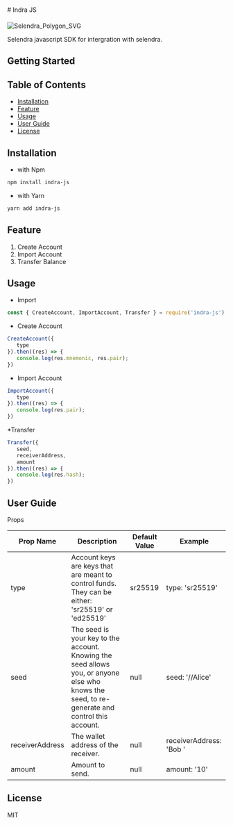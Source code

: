 # Indra JS

![Selendra_Polygon_SVG](https://user-images.githubusercontent.com/38589050/107327446-bc0aae80-6adf-11eb-8ba2-2c9741d1f296.png)

Selendra javascript SDK for intergration with selendra.

## Getting Started
## Table of Contents
* [Installation](#installation)
* [Feature](#feature)
* [Usage](#usage)
* [User Guide](#user-guide)
* [License](#license)

<a name="installation"></a>
## Installation
* with Npm
```sh
npm install indra-js
```
* with Yarn
```sh
yarn add indra-js
```

<a name='feature'></a>

## Feature
1. Create Account
2. Import Account
3. Transfer Balance

<a name='usage'></a>
## Usage
* Import 
```js
const { CreateAccount, ImportAccount, Transfer } = require('indra-js');
```
* Create Account
```js
CreateAccount({
   type
}).then((res) => {
   console.log(res.mnemonic, res.pair);
})
```
* Import Account
```js
ImportAccount({
   type
}).then((res) => {
   console.log(res.pair);
})
```
*Transfer
```js
Transfer({
   seed,
   receiverAddress, 
   amount
}).then((res) => {
   console.log(res.hash);
})
```

<a name='user-guide'></a>
## User Guide
Props

| Prop Name | Description  | Default Value | Example |
| ------------- | --------------  | --------------- | ----------- |
| type | Account keys are keys that are meant to control funds. They can be either: 'sr25519' or 'ed25519'  | sr25519 | type: 'sr25519' |
| seed | The seed is your key to the account. Knowing the seed allows you, or anyone else who knows the seed, to re-generate and control this account.  | null | seed: '//Alice' |
| receiverAddress | The wallet address of the receiver. | null | receiverAddress: 'Bob ' |
| amount | Amount to send.  | null | amount: '10' |

<a name='license'></a>
## License
MIT